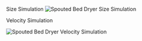 

Size Simulation
![Spouted Bed Dryer Size Simulation](https://github.com/user-attachments/assets/253ac61d-ddfa-4352-87c3-f4b59c3586b2)



Velocity Simulation

![Spouted Bed Dryer Velocity Simulation](https://github.com/user-attachments/assets/6e16bb55-aa82-4252-93a0-43a180f143e4)
